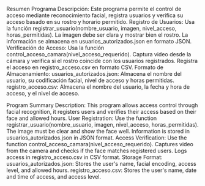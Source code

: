 Resumen Programa 
Descripción: Este programa permite el control de acceso mediante reconocimiento facial, registra usuarios y verifica su acceso basado en su rostro y horario permitido.
Registro de Usuarios:
Usa la función registrar_usuario(nombre_usuario, imagen, nivel_acceso, horas_permitidas).
La imagen debe ser clara y mostrar bien el rostro.
La información se almacena en usuarios_autorizados.json en formato JSON.
Verificación de Acceso:
Usa la función control_acceso_camara(nivel_acceso_requerido).
Captura video desde la cámara y verifica si el rostro coincide con los usuarios registrados.
Registra el acceso en registro_acceso.csv en formato CSV.
Formato de Almacenamiento:
usuarios_autorizados.json: Almacena el nombre del usuario, su codificación facial, nivel de acceso y horas permitidas.
registro_acceso.csv: Almacena el nombre del usuario, la fecha y hora de acceso, y el nivel de acceso.


Program Summary
Description: This program allows access control through facial recognition, it registers users and verifies their access based on their face and allowed hours.
User Registration:
Use the function registrar_usuario(nombre_usuario, imagen, nivel_acceso, horas_permitidas).
The image must be clear and show the face well.
Information is stored in usuarios_autorizados.json in JSON format.
Access Verification:
Use the function control_acceso_camara(nivel_acceso_requerido).
Captures video from the camera and checks if the face matches registered users.
Logs access in registro_acceso.csv in CSV format.
Storage Format:
usuarios_autorizados.json: Stores the user's name, facial encoding, access level, and allowed hours.
registro_acceso.csv: Stores the user's name, date and time of access, and access level.
